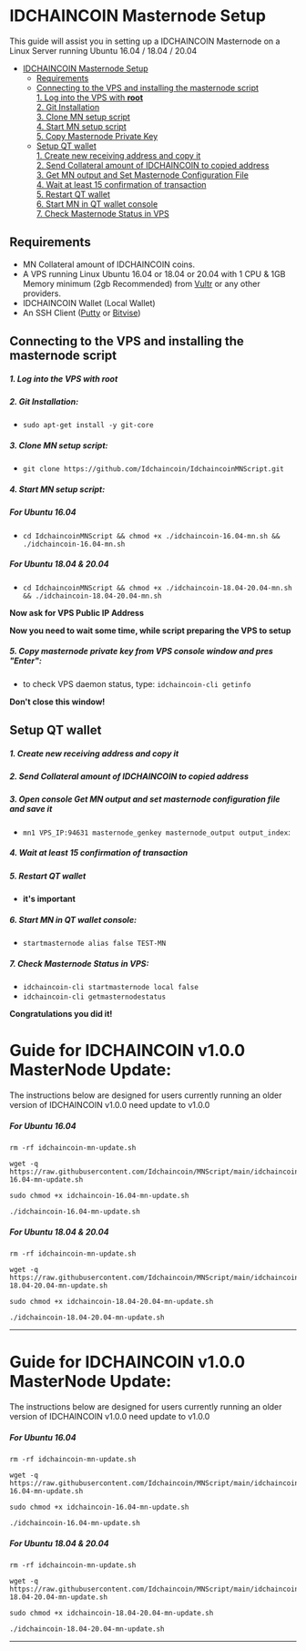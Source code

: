 # IDCHAINCOIN Masternode Setup
This guide will assist you in setting up a IDCHAINCOIN Masternode on a Linux Server running Ubuntu 16.04 / 18.04 / 20.04

- [IDCHAINCOIN Masternode Setup](#idchaincoin-masternode-setup)  
  	* [Requirements](#requirements) 
  * [Connecting to the VPS and installing the masternode script](#Connecting-to-the-VPS-and-installing-the-masternode-script)  
         [1. Log into the VPS with **root**](#1-log-into-the-vps-with-root)  
         [2. Git Installation](#2-git-installation)  
         [3. Clone MN setup script](#3-clone-mn-setup-script)  
         [4. Start MN setup script](#4-start-mn-setup-script)  
         [5. Copy Masternode Private Key](#5-copy-masternode-private-key-from-vps-console-window-and-pres-enter)
  * [Setup QT wallet](#setup-qt-wallet)  
         [1. Create new receiving address and copy it](#1-create-new-receiving-address-and-copy-it)  
	 [2. Send Collateral amount of IDCHAINCOIN to copied address](#2-send-collateral-amount-of-idchaincoin-to-copied-address)  
	 [3. Get MN output and Set Masternode Configuration File](#3-open-console-get-mn-output-and-set-masternode-configuration-file-and-save-it)  
	 [4. Wait at least 15 confirmation of transaction](#4-wait-at-least-15-confirmation-of-transaction)  
         [5. Restart QT wallet](#5-restart-qt-wallet)  
         [6. Start MN in QT wallet console](#6-start-mn-in-qt-wallet-console)  
	 [7. Check Masternode Status in VPS](#7-check-masternode-status-in-vps)  

## Requirements
- MN Collateral amount of IDCHAINCOIN coins.
- A VPS running Linux Ubuntu 16.04 or 18.04 or 20.04 with 1 CPU & 1GB Memory minimum (2gb Recommended) from [Vultr](https://www.vultr.com/?ref=8622028) or any other providers.
- IDCHAINCOIN Wallet (Local Wallet)
- An SSH Client (<a href="https://www.putty.org/" target="_blank">Putty</a> or <a href="https://dl.bitvise.com/BvSshClient-Inst.exe" target="_blank">Bitvise</a>)


## Connecting to the VPS and installing the masternode script

##### 1. Log into the VPS with **root**  

##### 2. Git Installation:  
- ```sudo apt-get install -y git-core```  

##### 3. Clone MN setup script: 
- ```git clone https://github.com/Idchaincoin/IdchaincoinMNScript.git```  


##### 4. Start MN setup script:
##### For Ubuntu 16.04
- ```cd IdchaincoinMNScript && chmod +x ./idchaincoin-16.04-mn.sh && ./idchaincoin-16.04-mn.sh```
 
##### For Ubuntu 18.04 & 20.04
- ```cd IdchaincoinMNScript && chmod +x ./idchaincoin-18.04-20.04-mn.sh && ./idchaincoin-18.04-20.04-mn.sh```

   
**Now ask for VPS Public IP Address** 

**Now you need to wait some time, while script preparing the VPS to setup**  
##### 5. Copy masternode private key from VPS console window and pres "Enter":


- to check VPS daemon status, type: ```idchaincoin-cli getinfo```

**Don't close this window!** 	

## Setup QT wallet
##### 1. Create new receiving address and copy it

##### 2. Send Collateral amount of IDCHAINCOIN to copied address

##### 3. Open console Get MN output and set masternode configuration file and save it
- ```mn1 VPS_IP:94631 masternode_genkey masternode_output output_index```:

##### 4. Wait at least 15 confirmation of transaction

##### 5. Restart QT wallet  
- **it's important**

##### 6. Start MN in QT wallet console:
- ```startmasternode alias false TEST-MN```

##### 7. Check Masternode Status in VPS:
- ```idchaincoin-cli startmasternode local false``` 
- ```idchaincoin-cli getmasternodestatus```  

**Сongratulations you did it!**


# Guide for IDCHAINCOIN v1.0.0 MasterNode Update:
The instructions below are designed for users currently running an older version of IDCHAINCOIN v1.0.0 need update to v1.0.0

##### For Ubuntu 16.04
```
rm -rf idchaincoin-mn-update.sh

wget -q https://raw.githubusercontent.com/Idchaincoin/MNScript/main/idchaincoin-16.04-mn-update.sh

sudo chmod +x idchaincoin-16.04-mn-update.sh

./idchaincoin-16.04-mn-update.sh
```

##### For Ubuntu 18.04 & 20.04
```
rm -rf idchaincoin-mn-update.sh

wget -q https://raw.githubusercontent.com/Idchaincoin/MNScript/main/idchaincoin-18.04-20.04-mn-update.sh

sudo chmod +x idchaincoin-18.04-20.04-mn-update.sh

./idchaincoin-18.04-20.04-mn-update.sh
```

***

# Guide for IDCHAINCOIN v1.0.0 MasterNode Update:

The instructions below are designed for users currently running an older version of IDCHAINCOIN v1.0.0 need update to v1.0.0

##### For Ubuntu 16.04
```
rm -rf idchaincoin-mn-update.sh

wget -q https://raw.githubusercontent.com/Idchaincoin/MNScript/main/idchaincoin-16.04-mn-update.sh

sudo chmod +x idchaincoin-16.04-mn-update.sh

./idchaincoin-16.04-mn-update.sh
```

##### For Ubuntu 18.04 & 20.04
```
rm -rf idchaincoin-mn-update.sh

wget -q https://raw.githubusercontent.com/Idchaincoin/MNScript/main/idchaincoin-18.04-20.04-mn-update.sh

sudo chmod +x idchaincoin-18.04-20.04-mn-update.sh

./idchaincoin-18.04-20.04-mn-update.sh
```

***